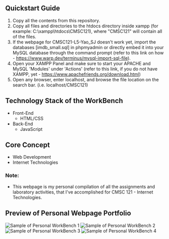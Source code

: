 ## Quickstart Guide
1. Copy all the contents from this repository.
2. Copy all files and directories to the htdocs directory inside xampp (for example: C:\xampp\htdocs\CMSC121), where "CMSC121" will contain all of the files.
3. If the webpage for CMSC121-L5-Yao_SJ doesn't work yet, import the databases [imdb_small.sql] in phpmyadmin or directly embed it into your MySQL database through the command prompt (refer to this link on how - https://www.warp.dev/terminus/mysql-import-sql-file). 
4. Open your XAMPP Panel and make sure to start your APACHE and MySQL 'Modules' under 'Actions' (refer to this link, if you do not have XAMPP, yet - https://www.apachefriends.org/download.html)
5. Open any browser, enter localhost, and browse the file location on the search bar. (i.e. localhost/CMSC121)

## Technology Stack of the WorkBench
- Front-End
  - HTML/CSS
- Back-End
  - JavaScript

## Core Concept
- Web Development
- Internet Technologies

### Note:
- This webpage is my personal compilation of all the assignments and laboratory activities, that I've accomplished for CMSC 121 - Internet Technologies.

## Preview of Personal Webpage Portfolio
![Sample of Personal WorkBench 1](https://github.com/Shojiyao12/User_WorkBench/assets/90734662/8717d56e-2779-4efa-84ac-7bed73fcd1f5)
![Sample of Personal WorkBench 2](https://github.com/Shojiyao12/User_WorkBench/assets/90734662/71bb26a6-f73b-42ce-ab31-b7f3945a9eea)
![Sample of Personal WorkBench 3](https://github.com/Shojiyao12/User_WorkBench/assets/90734662/0f15d669-ff43-45a1-a435-b71c7f3af555)
![Sample of Personal WorkBench 4](https://github.com/Shojiyao12/User_WorkBench/assets/90734662/8f83efc9-1c54-4466-97e3-22e53f687370)
